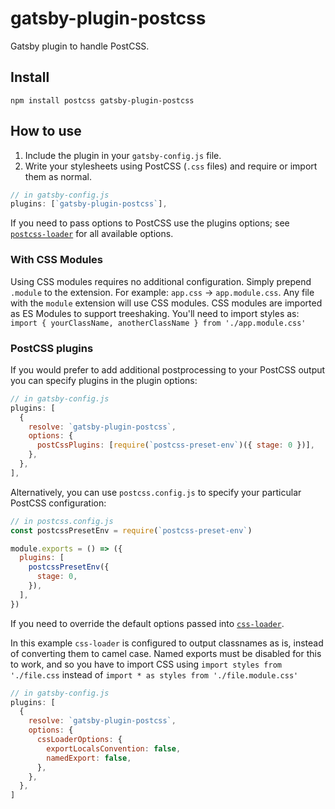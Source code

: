 # gatsby-plugin-postcss

Gatsby plugin to handle PostCSS.

## Install

`npm install postcss gatsby-plugin-postcss`

## How to use

1.  Include the plugin in your `gatsby-config.js` file.
2.  Write your stylesheets using PostCSS (`.css` files) and require or import them as normal.

```javascript
// in gatsby-config.js
plugins: [`gatsby-plugin-postcss`],
```

If you need to pass options to PostCSS use the plugins options; see [`postcss-loader`](https://github.com/postcss/postcss-loader) for all available options.

### With CSS Modules

Using CSS modules requires no additional configuration. Simply prepend `.module` to the extension. For example: `app.css` -> `app.module.css`.
Any file with the `module` extension will use CSS modules. CSS modules are imported as ES Modules to support treeshaking. You'll need to import styles as: `import { yourClassName, anotherClassName } from './app.module.css'`

### PostCSS plugins

If you would prefer to add additional postprocessing to your PostCSS output you can specify plugins in the plugin options:

```javascript
// in gatsby-config.js
plugins: [
  {
    resolve: `gatsby-plugin-postcss`,
    options: {
      postCssPlugins: [require(`postcss-preset-env`)({ stage: 0 })],
    },
  },
],
```

Alternatively, you can use `postcss.config.js` to specify your particular PostCSS configuration:

```javascript
// in postcss.config.js
const postcssPresetEnv = require(`postcss-preset-env`)

module.exports = () => ({
  plugins: [
    postcssPresetEnv({
      stage: 0,
    }),
  ],
})
```

If you need to override the default options passed into [`css-loader`](https://github.com/webpack-contrib/css-loader).

In this example `css-loader` is configured to output classnames as is, instead of converting them to camel case. Named exports must be disabled for this to work, and so you have to import CSS using `import styles from './file.css` instead of `import * as styles from './file.module.css'`

```javascript
// in gatsby-config.js
plugins: [
  {
    resolve: `gatsby-plugin-postcss`,
    options: {
      cssLoaderOptions: {
        exportLocalsConvention: false,
        namedExport: false,
      },
    },
  },
]
```
